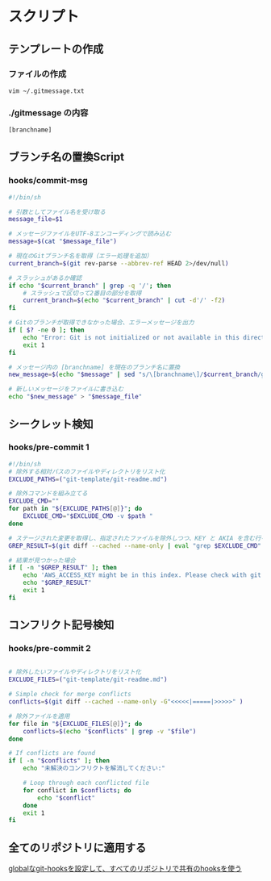 # スクリプト

## テンプレートの作成

### ファイルの作成

``` vim
vim ~/.gitmessage.txt
```

### ./gitmessage の内容

```txt
[branchname]
```

## ブランチ名の置換Script

### hooks/commit-msg

```sh
#!/bin/sh

# 引数としてファイル名を受け取る
message_file=$1

# メッセージファイルをUTF-8エンコーディングで読み込む
message=$(cat "$message_file")

# 現在のGitブランチ名を取得（エラー処理を追加）
current_branch=$(git rev-parse --abbrev-ref HEAD 2>/dev/null)

# スラッシュがあるか確認
if echo "$current_branch" | grep -q '/'; then
    # スラッシュで区切って2番目の部分を取得
    current_branch=$(echo "$current_branch" | cut -d'/' -f2)
fi

# Gitのブランチが取得できなかった場合、エラーメッセージを出力
if [ $? -ne 0 ]; then
    echo "Error: Git is not initialized or not available in this directory."
    exit 1
fi

# メッセージ内の [branchname] を現在のブランチ名に置換
new_message=$(echo "$message" | sed "s/\[branchname\]/$current_branch/g")

# 新しいメッセージをファイルに書き込む
echo "$new_message" > "$message_file"
```

## シークレット検知

### hooks/pre-commit 1

```sh
#!/bin/sh
# 除外する相対パスのファイルやディレクトリをリスト化
EXCLUDE_PATHS=("git-template/git-readme.md")

# 除外コマンドを組み立てる
EXCLUDE_CMD=""
for path in "${EXCLUDE_PATHS[@]}"; do
    EXCLUDE_CMD="$EXCLUDE_CMD -v $path "
done

# ステージされた変更を取得し、指定されたファイルを除外しつつ、KEY と AKIA を含む行を検索
GREP_RESULT=$(git diff --cached --name-only | eval "grep $EXCLUDE_CMD" | xargs -I {} git diff --cached {} | grep KEY | grep AKIA)

# 結果が見つかった場合
if [ -n "$GREP_RESULT" ]; then
    echo 'AWS_ACCESS_KEY might be in this index. Please check with git diff --cached'
    echo "$GREP_RESULT"
    exit 1
fi
```

## コンフリクト記号検知

### hooks/pre-commit 2

```sh

# 除外したいファイルやディレクトリをリスト化
EXCLUDE_FILES=("git-template/git-readme.md")

# Simple check for merge conflicts
conflicts=$(git diff --cached --name-only -G"<<<<<|=====|>>>>>" )

# 除外ファイルを適用
for file in "${EXCLUDE_FILES[@]}"; do
    conflicts=$(echo "$conflicts" | grep -v "$file")
done

# If conflicts are found
if [ -n "$conflicts" ]; then
    echo "未解決のコンフリクトを解消してください:"

    # Loop through each conflicted file
    for conflict in $conflicts; do
        echo "$conflict"
    done
    exit 1
fi
```

## 全てのリポジトリに適用する

[globalなgit-hooksを設定して、すべてのリポジトリで共有のhooksを使う](https://qiita.com/ik-fib/items/55edad2e5f5f06b3ddd1)